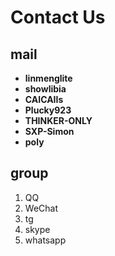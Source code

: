 # Contact Us

## mail

- **linmenglite**
- **showlibia**
- **CAICAIIs**
- **Plucky923**
- **THINKER-ONLY**
- **SXP-Simon**
- **poly**

## group
1. QQ
2. WeChat
3. tg
4. skype
5. whatsapp
